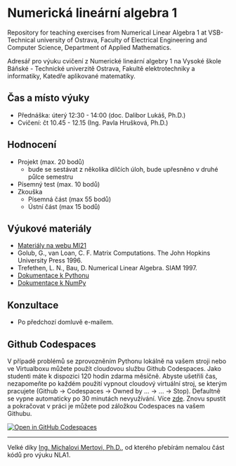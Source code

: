 # Numerická lineární algebra 1
Repository for teaching exercises from Numerical Linear Algebra 1 at VSB-Technical university of Ostrava, Faculty of Electrical Engineering and Computer Science, Department of Applied Mathematics. 

Adresář pro výuku cvičení z Numerické lineární algebry 1 na Vysoké škole Báňské - Technické univerzitě Ostrava, Fakultě elektrotechniky a informatiky, Katedře aplikované matematiky. 

## Čas a místo výuky
- Přednáška: úterý 12:30 - 14:00 (doc. Dalibor Lukáš, Ph.D.)
- Cvičení: čt 10.45 - 12.15 (Ing. Pavla Hrušková, Ph.D.)

## Hodnocení
- Projekt (max. 20 bodů)
    - bude se sestávat z několika dílčích úloh, bude upřesněno v druhé půlce semestru
- Písemný test (max. 10 bodů)
- Zkouška
    - Písemná část (max 55 bodů)
    - Ústní část (max 15 bodů)

## Výukové materiály
- [Materiály na webu MI21](http://mi21.vsb.cz/modul/linearni-algebra-s-matlabem)
- Golub, G., van Loan, C. F. Matrix Computations. The John Hopkins University Press 1996.
- Trefethen, L. N., Bau, D. Numerical Linear Algebra. SIAM 1997.
- [Dokumentace k Pythonu](https://docs.python.org/3/)
- [Dokumentace k NumPy](https://numpy.org/doc/stable/reference/index.html)

## Konzultace
- Po předchozí domluvě e-mailem.

## Github Codespaces

V případě problémů se zprovozněním Pythonu lokálně na vašem stroji nebo ve Virtualboxu můžete použít cloudovou službu Github Codespaces. Jako studenti máte k dispozici 120 hodin zdarma měsíčně. Abyste ušetřili čas, nezapomeňte po každém použití vypnout cloudový virtuální stroj, se kterým pracujete (Github -> Codespaces -> Owned by ... -> ... -> Stop). Defaultně se vypne automaticky po 30 minutách nevyužívání. Více [zde](https://docs.github.com/en/enterprise-cloud@latest/billing/managing-billing-for-github-codespaces/about-billing-for-github-codespaces). Znovu spustit a pokračovat v práci je můžete pod záložkou Codespaces na vašem Githubu.

[![Open in GitHub Codespaces](https://github.com/codespaces/badge.svg)](https://github.com/codespaces/new?hide_repo_select=true&ref=main&repo=pavlahruskova/nla1&machine=basicLinux32gb&devcontainer_path=.devcontainer/devcontainer.json&location=WestEurope)

---

Velké díky [Ing. Michalovi Mertovi, Ph.D.](https://homel.vsb.cz/~mer126/), od kterého přebírám nemalou část kódů pro výuku NLA1. 